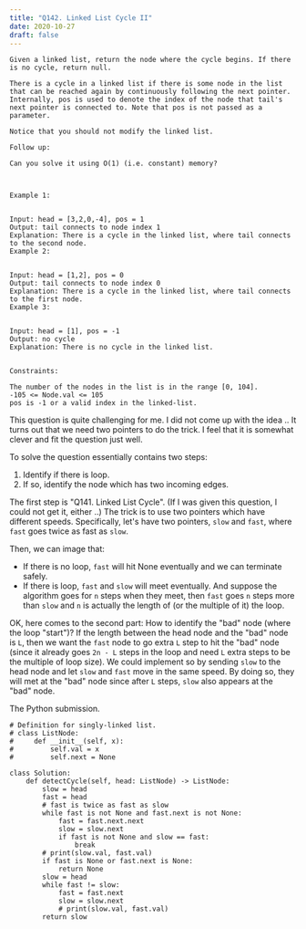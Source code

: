```yaml
---
title: "Q142. Linked List Cycle II"
date: 2020-10-27
draft: false
---
```


```
Given a linked list, return the node where the cycle begins. If there is no cycle, return null.

There is a cycle in a linked list if there is some node in the list that can be reached again by continuously following the next pointer. Internally, pos is used to denote the index of the node that tail's next pointer is connected to. Note that pos is not passed as a parameter.

Notice that you should not modify the linked list.

Follow up:

Can you solve it using O(1) (i.e. constant) memory?

 

Example 1:


Input: head = [3,2,0,-4], pos = 1
Output: tail connects to node index 1
Explanation: There is a cycle in the linked list, where tail connects to the second node.
Example 2:


Input: head = [1,2], pos = 0
Output: tail connects to node index 0
Explanation: There is a cycle in the linked list, where tail connects to the first node.
Example 3:


Input: head = [1], pos = -1
Output: no cycle
Explanation: There is no cycle in the linked list.
 

Constraints:

The number of the nodes in the list is in the range [0, 104].
-105 <= Node.val <= 105
pos is -1 or a valid index in the linked-list.
```

This question is quite challenging for me. 
I did not come up with the idea .. 
It turns out that we need two pointers to do the trick. 
I feel that it is somewhat clever and fit the question just well.

To solve the question essentially contains two steps:

1. Identify if there is loop.
2. If so, identify the node which has two incoming edges.

The first step is "Q141. Linked List Cycle". (If I was given this question, I could not get it, either ..)
The trick is to use two pointers which have different speeds.
Specifically, let's have two pointers, `slow` and `fast`, where `fast` goes twice as fast as `slow`.

Then, we can image that:

* If there is no loop, `fast` will hit None eventually and we can terminate safely.
* If there is loop, `fast` and `slow` will meet eventually. And suppose the algorithm goes for `n` steps when they meet, then `fast` goes `n` steps more than `slow` and `n` is actually the length of (or the multiple of it) the loop.

OK, here comes to the second part: How to identify the "bad" node (where the loop "start")?
If the length between the head node and the "bad" node is `L`, then we want the `fast` node to go extra `L` step to hit the "bad" node (since it already goes `2n - L` steps in the loop and need `L` extra steps to be the multiple of loop size).
We could implement so by sending `slow` to the head node and let `slow` and `fast` move in the same speed. 
By doing so, they will met at the "bad" node since after `L` steps, `slow` also appears at the "bad" node.

The Python submission.

```
# Definition for singly-linked list.
# class ListNode:
#     def __init__(self, x):
#         self.val = x
#         self.next = None

class Solution:
    def detectCycle(self, head: ListNode) -> ListNode:
        slow = head
        fast = head
        # fast is twice as fast as slow
        while fast is not None and fast.next is not None:
            fast = fast.next.next
            slow = slow.next
            if fast is not None and slow == fast:
                break
        # print(slow.val, fast.val)
        if fast is None or fast.next is None:
            return None
        slow = head
        while fast != slow:
            fast = fast.next
            slow = slow.next
            # print(slow.val, fast.val)
        return slow
```
 
  